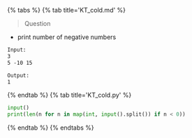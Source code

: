 {% tabs %}
{% tab title='KT_cold.md' %}

> Question

* print number of negative numbers

```txt
Input:
3
5 -10 15

Output:
1
```

{% endtab %}
{% tab title='KT_cold.py' %}

```py
input()
print(len(n for n in map(int, input().split()) if n < 0))
```

{% endtab %}
{% endtabs %}
